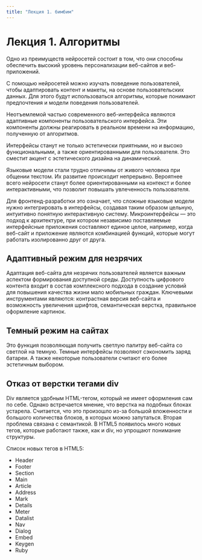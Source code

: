 ```yaml
---
title: "Лекция 1. бимбим"
---
```


# Лекция 1. Алгоритмы

Одно из преимуществ нейросетей состоит в том, что они способны обеспечить высокий уровень персонализации веб-сайтов и веб-приложений.

С помощью нейросетей можно изучать поведение пользователей, чтобы адаптировать контент и макеты, на основе пользовательских данных. Для этого будут использоваться алгоритмы, которые понимают предпочтения и модели поведения пользователей.

Неотъемлемой частью современного веб-интерфейса являются адаптивные компоненты пользовательского интерфейса. Эти компоненты должны реагировать в реальном времени на информацию, полученную от алгоритмов.

Интерфейсы станут не только эстетически приятными, но и высоко функциональными, а также ориентированными для пользователя. Это сместит акцент с эстетического дизайна на динамический.

Языковые модели стали трудно отличимы от живого человека при общении текстом. Их развитие происходит непрерывно. Вероятнее всего нейросети станут более ориентированными на контекст и более интерактивными, что позволит повышать увлеченность пользователя.

Для фронтенд-разработки это означает, что сложные языковые модели нужно интегрировать в интерфейсы, создавая таким образом цельную, интуитивно понятную интерактивную систему. Микроинтерфейсы — это подход к архитектуре, при котором независимо поставляемые интерфейсные приложения составляют единое целое, например, когда веб-сайт и приложение являются комбинацией функций, которые могут работать изолированно друг от друга.

## Адаптивный режим для незрячих

Адаптация веб-сайта для незрячих пользователей является важным аспектом формирования доступной среды. Доступность цифрового контента входит в состав комплексного подхода в создание условий для повышения качества жизни мало мобильных граждан. Ключевыми инструментами являются: контрастная версия веб-сайта и возможность увеличения шрифтов, семантическая верстка, правильное оформление картинок.

## Темный режим на сайтах

Это функция позволяющая получить светлую палитру веб-сайта со светлой на темную. Темные интерфейсы позволяют сэкономить заряд батареи. А также некоторые пользователи считают его более эстетичным выбором.

## Отказ от верстки тегами div

Div является удобным HTML-тегом, который не имеет оформления сам по себе. Однако встречается мнение, что верстка на подобных блоках устарела. Считается, что это произошло из-за большой вложенности и большого количества блоков, в которых можно запутаться. Вторая проблема связана с семантикой. В HTML5 появилось много новых тегов, которые работают также, как и div, но упрощают понимание структуры.

Список новых тегов в HTML5:
- Header 
- Footer 
- Section 
- Main 
- Article 
- Address 
- Mark 
- Details 
- Meter 
- Datalist 
- Nav 
- Dialog 
- Embed 
- Keygen 
- Ruby